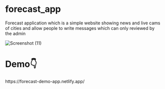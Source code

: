 # forecast_app

Forecast application which is a simple website showing news and live cams of cities and allow people to write messages which can only reviewed by the admin

![Screenshot (11)](https://user-images.githubusercontent.com/68459758/223323711-74be2737-fa0f-4c27-a566-a108dd1314da.png)

<h1>Demo👇</h1> https://forecast-demo-app.netlify.app/
